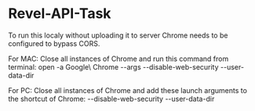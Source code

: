 # Revel-API-Task
To run this localy without uploading it to server Chrome needs to be configured to bypass CORS.

For MAC:
Close all instances of Chrome and run this command from terminal:
open -a Google\ Chrome --args --disable-web-security --user-data-dir

For PC:
Close all instances of Chrome and add these launch arguments to the shortcut of Chrome:
--disable-web-security --user-data-dir
